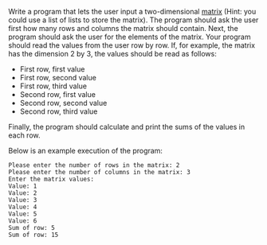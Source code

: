 Write a program that lets the user input a two-dimensional
[matrix](<https://en.wikipedia.org/wiki/Matrix_(mathematics)>) (Hint: you could use a list of lists to store the
matrix). The program should ask the user first how many rows and columns the matrix should contain. Next, the program
should ask the user for the elements of the matrix. Your program should read the values from the user row by row. If,
for example, the matrix has the dimension 2 by 3, the values should be read as follows:

- First row, first value
- First row, second value
- First row, third value
- Second row, first value
- Second row, second value
- Second row, third value

Finally, the program should calculate and print the sums of the values in each row.

Below is an example execution of the program:



    Please enter the number of rows in the matrix: 2
    Please enter the number of columns in the matrix: 3
    Enter the matrix values:
    Value: 1
    Value: 2
    Value: 3
    Value: 4
    Value: 5
    Value: 6
    Sum of row: 5
    Sum of row: 15
